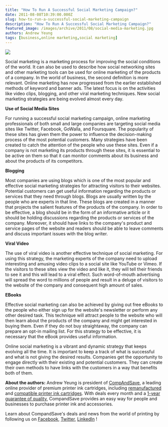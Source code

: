 ```yaml
---
title: "How To Run A Successful Social Marketing Campaign?"
date: 2011-08-08T10:39:00.000Z
slug: how-to-run-a-successful-social-marketing-campaign
description: "How To Run A Successful Social Marketing Campaign?"
featured_image: /images/archive/2011/08/social-media-marketing.jpg
authors: Andrew Yeung
tags: [business,online marketing,social marketing]
---
```


[![](/blog/images/social-media-marketing.jpg)](/blog/images/social-media-marketing.jpg)

Social marketing is a marketing process for improving the social conditions of the world. It can also be used to describe how social networking sites and other marketing tools can be used for online marketing of the products of a company. In the world of business, the second definition is more relevant. Online marketing has now progressed from the earlier established methods of keyword and banner ads. The latest focus is on the activities like video clips, blogging, and other viral marketing techniques. New social marketing strategies are being evolved almost every day.

**Use of Social Media Sites**

For running a successful social marketing campaign, online marketing professionals of both small and large companies are targeting social media sites like Twitter, Facebook, GoWalla, and Foursquare. The popularity of these sites has given them the power to influence the decision-making process of the most potential customers. Many strategies have been created to catch the attention of the people who use these sites. Even if a company is not marketing its products through these sites, it is essential to be active on them so that it can monitor comments about its business and about the products of its competitors.

**Blogging**

Most companies are using blogs which is one of the most popular and effective social marketing strategies for attracting visitors to their websites. Potential customers can get useful information regarding the products or services that they need through blogs. Blogs are usually written by the people who are experts in that line. These blogs are created in a manner that projects the salient features of the products of the company. In order to be effective, a blog should be in the form of an informative article or it should be holding discussions regarding the products or services of the company. Moreover, it should have links to the company's product and service pages of the website and readers should be able to leave comments and discuss important issues with the blog writer.

**Viral Video**

The use of viral video is another effective technique of social marketing. For using this strategy, the marketing experts of the company need to upload interesting and amusing video clips to a social site like YouTube or Vimeo. If the visitors to these sites view the video and like it, they will tell their friends to see it and this will lead to a viral effect. Such word-of-mouth advertising will spread the word to millions of people and result in a deluge of visitors to the website of the company and consequent high amount of sales.

**EBooks**

Effective social marketing can also be achieved by giving out free eBooks to the people who either sign up for the website's newsletter or perform any other desired task. This technique will attract people to the website who will then learn about the products of the company and might get interested in buying them. Even if they do not buy straightaway, the company can prepare an opt-in mailing list. For this strategy to be effective, it is necessary that the eBook provides useful information.

Online social marketing is a vibrant and dynamic strategy that keeps evolving all the time. It is important to keep a track of what is successful and what is not giving the desired results. Companies get the opportunity to engage directly with their existing and potential customers. They can create their own methods to have links with the customers in a way that benefits both of them.

  
**About the authors:** Andrew Yeung is president of [CompAndSave](https://www.compandsave.com/), a leading online provider of premium printer ink cartridges, including [remanufactured](https://www.compandsave.com/help) and [compatible printer ink cartridges](https://www.compandsave.com/help). With deals every month and a [1-year guarantee of quality](https://www.compandsave.com/help), CompandSave provides an easy way for people and businesses to purchase printer ink and accessories.

Learn about CompandSave's deals and news from the world of printing by following us on [Facebook](https://www.facebook.com/compandsave.ink), [Twitter](https://twitter.com/compandsave), [LinkedIn](https://www.linkedin.com) !